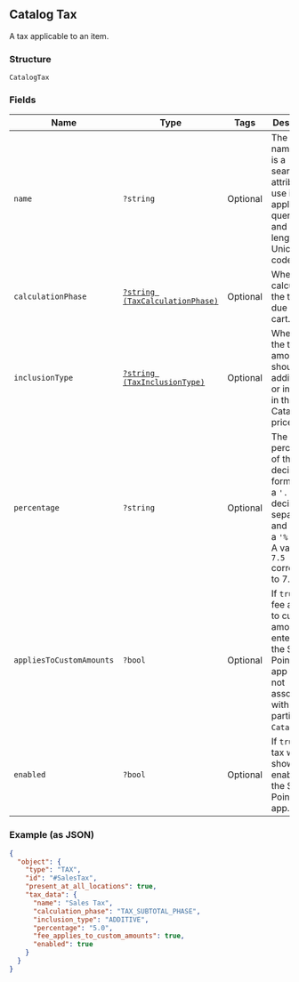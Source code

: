 ## Catalog Tax

A tax applicable to an item.

### Structure

`CatalogTax`

### Fields

| Name | Type | Tags | Description | Getter | Setter |
|  --- | --- | --- | --- | --- | --- |
| `name` | `?string` | Optional | The tax's name. This is a searchable attribute for use in applicable query filters, and its value length is of Unicode code points. | getName(): ?string | setName(?string name): void |
| `calculationPhase` | [`?string (TaxCalculationPhase)`](/doc/models/tax-calculation-phase.md) | Optional | When to calculate the taxes due on a cart. | getCalculationPhase(): ?string | setCalculationPhase(?string calculationPhase): void |
| `inclusionType` | [`?string (TaxInclusionType)`](/doc/models/tax-inclusion-type.md) | Optional | Whether to the tax amount should be additional to or included in the CatalogItem price. | getInclusionType(): ?string | setInclusionType(?string inclusionType): void |
| `percentage` | `?string` | Optional | The percentage of the tax in decimal form, using a `'.'` as the decimal separator and without a `'%'` sign.<br>A value of `7.5` corresponds to 7.5%. | getPercentage(): ?string | setPercentage(?string percentage): void |
| `appliesToCustomAmounts` | `?bool` | Optional | If `true`, the fee applies to custom amounts entered into the Square Point of Sale<br>app that are not associated with a particular `CatalogItem`. | getAppliesToCustomAmounts(): ?bool | setAppliesToCustomAmounts(?bool appliesToCustomAmounts): void |
| `enabled` | `?bool` | Optional | If `true`, the tax will be shown as enabled in the Square Point of Sale app. | getEnabled(): ?bool | setEnabled(?bool enabled): void |

### Example (as JSON)

```json
{
  "object": {
    "type": "TAX",
    "id": "#SalesTax",
    "present_at_all_locations": true,
    "tax_data": {
      "name": "Sales Tax",
      "calculation_phase": "TAX_SUBTOTAL_PHASE",
      "inclusion_type": "ADDITIVE",
      "percentage": "5.0",
      "fee_applies_to_custom_amounts": true,
      "enabled": true
    }
  }
}
```

